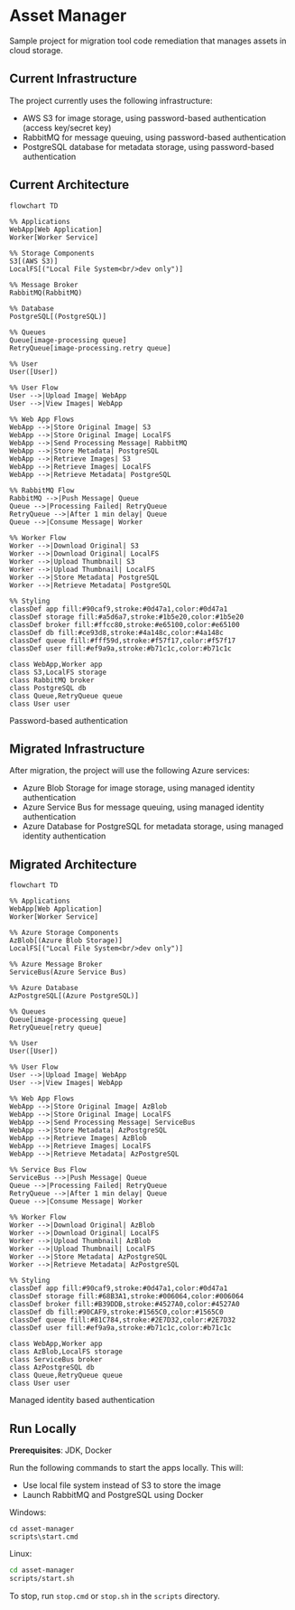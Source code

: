 # Asset Manager
Sample project for migration tool code remediation that manages assets in cloud storage.

## Current Infrastructure
The project currently uses the following infrastructure:
* AWS S3 for image storage, using password-based authentication (access key/secret key)
* RabbitMQ for message queuing, using password-based authentication
* PostgreSQL database for metadata storage, using password-based authentication

## Current Architecture
```mermaid
flowchart TD

%% Applications
WebApp[Web Application]
Worker[Worker Service]

%% Storage Components
S3[(AWS S3)]
LocalFS[("Local File System<br/>dev only")]

%% Message Broker
RabbitMQ(RabbitMQ)

%% Database
PostgreSQL[(PostgreSQL)]

%% Queues
Queue[image-processing queue]
RetryQueue[image-processing.retry queue]

%% User
User([User])

%% User Flow
User -->|Upload Image| WebApp
User -->|View Images| WebApp

%% Web App Flows
WebApp -->|Store Original Image| S3
WebApp -->|Store Original Image| LocalFS
WebApp -->|Send Processing Message| RabbitMQ
WebApp -->|Store Metadata| PostgreSQL
WebApp -->|Retrieve Images| S3
WebApp -->|Retrieve Images| LocalFS
WebApp -->|Retrieve Metadata| PostgreSQL

%% RabbitMQ Flow
RabbitMQ -->|Push Message| Queue
Queue -->|Processing Failed| RetryQueue
RetryQueue -->|After 1 min delay| Queue
Queue -->|Consume Message| Worker

%% Worker Flow
Worker -->|Download Original| S3
Worker -->|Download Original| LocalFS
Worker -->|Upload Thumbnail| S3
Worker -->|Upload Thumbnail| LocalFS
Worker -->|Store Metadata| PostgreSQL
Worker -->|Retrieve Metadata| PostgreSQL

%% Styling
classDef app fill:#90caf9,stroke:#0d47a1,color:#0d47a1
classDef storage fill:#a5d6a7,stroke:#1b5e20,color:#1b5e20
classDef broker fill:#ffcc80,stroke:#e65100,color:#e65100
classDef db fill:#ce93d8,stroke:#4a148c,color:#4a148c
classDef queue fill:#fff59d,stroke:#f57f17,color:#f57f17
classDef user fill:#ef9a9a,stroke:#b71c1c,color:#b71c1c

class WebApp,Worker app
class S3,LocalFS storage
class RabbitMQ broker
class PostgreSQL db
class Queue,RetryQueue queue
class User user
```
Password-based authentication

## Migrated Infrastructure
After migration, the project will use the following Azure services:
* Azure Blob Storage for image storage, using managed identity authentication
* Azure Service Bus for message queuing, using managed identity authentication
* Azure Database for PostgreSQL for metadata storage, using managed identity authentication

## Migrated Architecture
```mermaid
flowchart TD

%% Applications
WebApp[Web Application]
Worker[Worker Service]

%% Azure Storage Components
AzBlob[(Azure Blob Storage)]
LocalFS[("Local File System<br/>dev only")]

%% Azure Message Broker
ServiceBus(Azure Service Bus)

%% Azure Database
AzPostgreSQL[(Azure PostgreSQL)]

%% Queues
Queue[image-processing queue]
RetryQueue[retry queue]

%% User
User([User])

%% User Flow
User -->|Upload Image| WebApp
User -->|View Images| WebApp

%% Web App Flows
WebApp -->|Store Original Image| AzBlob
WebApp -->|Store Original Image| LocalFS
WebApp -->|Send Processing Message| ServiceBus
WebApp -->|Store Metadata| AzPostgreSQL
WebApp -->|Retrieve Images| AzBlob
WebApp -->|Retrieve Images| LocalFS
WebApp -->|Retrieve Metadata| AzPostgreSQL

%% Service Bus Flow
ServiceBus -->|Push Message| Queue
Queue -->|Processing Failed| RetryQueue
RetryQueue -->|After 1 min delay| Queue
Queue -->|Consume Message| Worker

%% Worker Flow
Worker -->|Download Original| AzBlob
Worker -->|Download Original| LocalFS
Worker -->|Upload Thumbnail| AzBlob
Worker -->|Upload Thumbnail| LocalFS
Worker -->|Store Metadata| AzPostgreSQL
Worker -->|Retrieve Metadata| AzPostgreSQL

%% Styling
classDef app fill:#90caf9,stroke:#0d47a1,color:#0d47a1
classDef storage fill:#68B3A1,stroke:#006064,color:#006064
classDef broker fill:#B39DDB,stroke:#4527A0,color:#4527A0
classDef db fill:#90CAF9,stroke:#1565C0,color:#1565C0
classDef queue fill:#81C784,stroke:#2E7D32,color:#2E7D32
classDef user fill:#ef9a9a,stroke:#b71c1c,color:#b71c1c

class WebApp,Worker app
class AzBlob,LocalFS storage
class ServiceBus broker
class AzPostgreSQL db
class Queue,RetryQueue queue
class User user
```
Managed identity based authentication

## Run Locally

**Prerequisites**: JDK, Docker

Run the following commands to start the apps locally. This will:
* Use local file system instead of S3 to store the image
* Launch RabbitMQ and PostgreSQL using Docker

Windows:

```batch
cd asset-manager
scripts\start.cmd
```

Linux:

```sh
cd asset-manager
scripts/start.sh
```

To stop, run `stop.cmd` or `stop.sh` in the `scripts` directory.